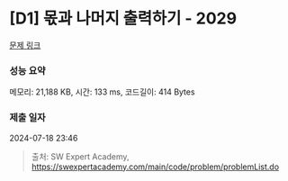 # [D1] 몫과 나머지 출력하기 - 2029 

[문제 링크](https://swexpertacademy.com/main/code/problem/problemDetail.do?contestProbId=AV5QGNvKAtEDFAUq) 

### 성능 요약

메모리: 21,188 KB, 시간: 133 ms, 코드길이: 414 Bytes

### 제출 일자

2024-07-18 23:46



> 출처: SW Expert Academy, https://swexpertacademy.com/main/code/problem/problemList.do